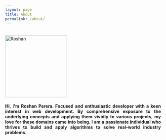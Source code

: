 ```yaml
---
layout: page
title: About
permalink: /about/
---
```


<main class="container">
    <br />
    <div class="col-md-4">
        <div class="text-bg-light rounded-3">
            <img class="mx-auto d-block" src="https://avatars.githubusercontent.com/u/68834456?v=4" class="bd-placeholder-img rounded-circle" alt="Roshan" width="200" height="200" role="img">
        </div>
    </div>
    <div class="row align-items-md-stretch border rounded-3 text-bg-light">
        <div class="col-md-8" style="text-align: justify;">        
            <h4>Hi, I'm Roshan Perera. Focused and enthusiastic developer with a keen interest in web development. By comprehensive exposure to the underlying concepts and applying them vividly to various projects, my love for these domains came into being. I am a passionate individual who thrives to build and apply algorithms to solve real-world industry problems.</h4>
         </div>
    </div>
</main>

<script src="/js/jquery.min.js"></script>
<script src="/js/bootstrap.min.js"></script>
<link rel="stylesheet" type="text/css" href="/css/styles.css"/>
<link rel="stylesheet" type="text/css" href="/css/bootstrap.min.css"/>